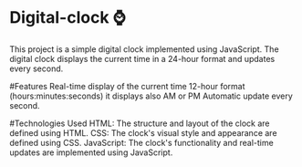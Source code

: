# Digital-clock ⌚
This project is a simple digital clock implemented using JavaScript. 
The digital clock displays the current time in a 24-hour format and updates every second.

#Features
Real-time display of the current time
12-hour format (hours:minutes:seconds)
it displays also AM or PM
Automatic update every second.

#Technologies Used
HTML: The structure and layout of the clock are defined using HTML.
CSS: The clock's visual style and appearance are defined using CSS.
JavaScript: The clock's functionality and real-time updates are implemented using JavaScript.
